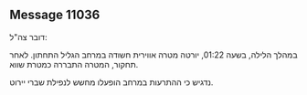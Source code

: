 ## Message 11036

דובר צה"ל: 

במהלך הלילה, בשעה 01:22, יורטה מטרה אווירית חשודה במרחב הגליל התחתון.
לאחר תחקור, המטרה התבררה כמטרת שווא.

נדגיש כי ההתרעות במרחב הופעלו מחשש לנפילת שברי יירוט.

